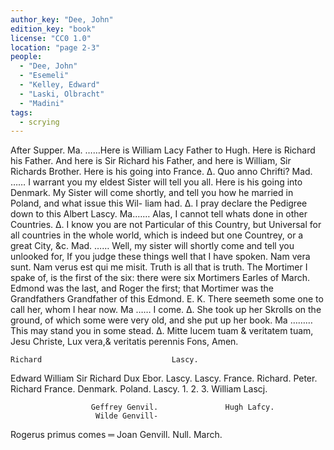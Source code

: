 ```yaml
---
author_key: "Dee, John"
edition_key: "book"
license: "CC0 1.0"
location: "page 2-3"
people:
  - "Dee, John"
  - "Esemeli"
  - "Kelley, Edward"
  - "Laski, Olbracht"
  - "Madini"
tags:
  - scrying
---
```

After Supper.
Ma. ……Here is William Lacy Father to Hugh.
Here is Richard his Father. And here is Sir Richard his Father, and here is William, Sir
Richards Brother. Here is his going into France.
Δ. Quo anno Chrifti?
Mad. …… I warrant you my eldest Sister will tell you all. Here is his going into Denmark.
My Sister will come shortly, and tell you how he married in Poland, and what issue this Wil-
liam had.
Δ. I pray declare the Pedigree down to this Albert Lascy.
Ma.…… Alas, I cannot tell whats done in other Countries.
Δ. I know you are not Particular of this Country, but Universal for all countries in the
whole world, which is indeed but one Countrey, or a great City, &c.
Mad. …… Well, my sister will shortly come and tell you unlooked for, If you judge these things
well that I have spoken. Nam vera sunt. Nam verus est qui me misit.
Truth is all that is truth.
The Mortimer I spake of, is the first of the six: there were six Mortimers Earles of March.
Edmond was the last, and Roger the first; that Mortimer was the Grandfathers Grandfather of
this Edmond.
E. K. There seemeth some one to call her, whom I hear now.
Ma …… I come.
Δ. She took up her Skrolls on the ground, of which some were very old, and she put up
her book.
Ma ……… This may stand you in some stead.
Δ. Mitte lucem tuam & veritatem tuam, Jesu Christe, Lux vera,& veritatis perennis Fons,
Amen.

    Richard                             Lascy.
  Edward       William                     Sir Richard
Dux Ebor.       Lascy.                         Lascy.
            France.   Richard.   Peter.         Richard
            France.   Denmark.   Poland.         Lascy.
               1.        2.          3.
                                                    William Lascj.

                      Geffrey Genvil.               Hugh Lafcy.
                       Wilde Genvill-
  Rogerus primus comes ═ Joan Genvill.                    Null.
  March.
